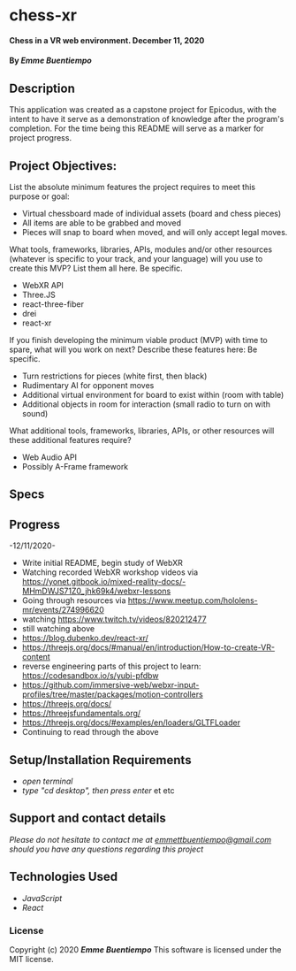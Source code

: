 # __chess-xr__

#### __Chess in a VR web environment. December 11, 2020__

#### By _**Emme Buentiempo**_

## Description

This application was created as a capstone project for Epicodus, with the intent to have it serve as a demonstration of knowledge after the program's completion. For the time being this README will serve as a marker for project progress. 

## Project Objectives:

List the absolute minimum features the project requires to meet this purpose or goal:

* Virtual chessboard made of individual assets (board and chess pieces)
* All items are able to be grabbed and moved
* Pieces will snap to board when moved, and will only accept legal moves.

What tools, frameworks, libraries, APIs, modules and/or other resources (whatever is specific to your track, and your language) will you use to create this MVP? List them all here. Be specific.

* WebXR API
* Three.JS
* react-three-fiber
* drei
* react-xr

If you finish developing the minimum viable product (MVP) with time to spare, what will you work on next? Describe these features here: Be specific.

* Turn restrictions for pieces (white first, then black)
* Rudimentary AI for opponent moves
* Additional virtual environment for board to exist within (room with table)
* Additional objects in room for interaction (small radio to turn on with sound)

What additional tools, frameworks, libraries, APIs, or other resources will these additional features require?

* Web Audio API
* Possibly A-Frame framework


## Specs

## Progress

-12/11/2020-
* Write initial README, begin study of WebXR
* Watching recorded WebXR workshop videos via https://yonet.gitbook.io/mixed-reality-docs/-MHmDWJS71Z0_jhk69k4/webxr-lessons
* Going through resources via https://www.meetup.com/hololens-mr/events/274996620
* watching https://www.twitch.tv/videos/820212477
* still watching above
* https://blog.dubenko.dev/react-xr/
* https://threejs.org/docs/#manual/en/introduction/How-to-create-VR-content
* reverse engineering parts of this project to learn: https://codesandbox.io/s/yubi-pfdbw
* https://github.com/immersive-web/webxr-input-profiles/tree/master/packages/motion-controllers
* https://threejs.org/docs/
* https://threejsfundamentals.org/
* https://threejs.org/docs/#examples/en/loaders/GLTFLoader
* Continuing to read through the above

## Setup/Installation Requirements

* _open terminal_
* _type "cd desktop", then press enter_
et etc

## Support and contact details

_Please do not hesitate to contact me at emmettbuentiempo@gmail.com should you have any questions regarding this project_

## Technologies Used

* _JavaScript_
* _React_

### License

Copyright (c) 2020 **_Emme Buentiempo_**
This software is licensed under the MIT license.
